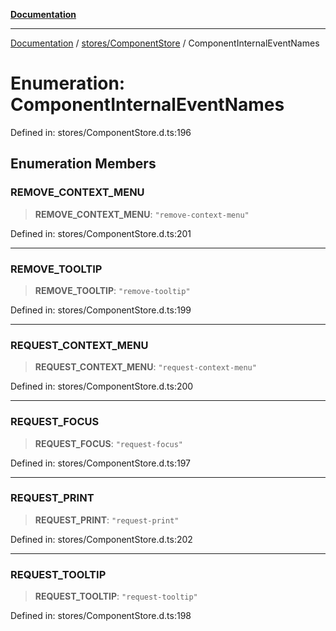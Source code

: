 [**Documentation**](../../../index.md)

***

[Documentation](../../../index.md) / [stores/ComponentStore](../index.md) / ComponentInternalEventNames

# Enumeration: ComponentInternalEventNames

Defined in: stores/ComponentStore.d.ts:196

## Enumeration Members

### REMOVE\_CONTEXT\_MENU

> **REMOVE\_CONTEXT\_MENU**: `"remove-context-menu"`

Defined in: stores/ComponentStore.d.ts:201

***

### REMOVE\_TOOLTIP

> **REMOVE\_TOOLTIP**: `"remove-tooltip"`

Defined in: stores/ComponentStore.d.ts:199

***

### REQUEST\_CONTEXT\_MENU

> **REQUEST\_CONTEXT\_MENU**: `"request-context-menu"`

Defined in: stores/ComponentStore.d.ts:200

***

### REQUEST\_FOCUS

> **REQUEST\_FOCUS**: `"request-focus"`

Defined in: stores/ComponentStore.d.ts:197

***

### REQUEST\_PRINT

> **REQUEST\_PRINT**: `"request-print"`

Defined in: stores/ComponentStore.d.ts:202

***

### REQUEST\_TOOLTIP

> **REQUEST\_TOOLTIP**: `"request-tooltip"`

Defined in: stores/ComponentStore.d.ts:198
